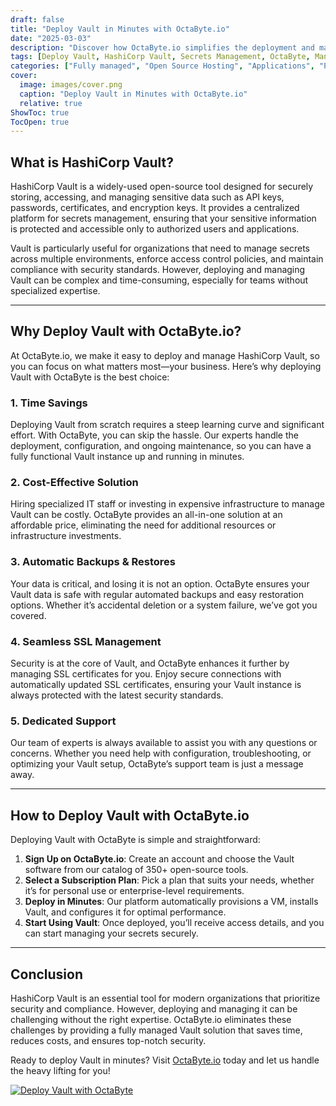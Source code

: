 ```yaml
---
draft: false
title: "Deploy Vault in Minutes with OctaByte.io"
date: "2025-03-03"
description: "Discover how OctaByte.io simplifies the deployment and management of HashiCorp Vault, a powerful tool for secrets management and data protection. Learn why deploying Vault with OctaByte saves time, reduces costs, and ensures top-notch security."
tags: [Deploy Vault, HashiCorp Vault, Secrets Management, OctaByte, Managed Vault Services, Secure Data Protection, Automated Backups, SSL Management, Cost-Effective Vault Deployment]
categories: ["Fully managed", "Open Source Hosting", "Applications", "Password Manager", "Vault"]
cover:
  image: images/cover.png
  caption: "Deploy Vault in Minutes with OctaByte.io"
  relative: true
ShowToc: true
TocOpen: true
---
```



## What is HashiCorp Vault?

HashiCorp Vault is a widely-used open-source tool designed for securely storing, accessing, and managing sensitive data such as API keys, passwords, certificates, and encryption keys. It provides a centralized platform for secrets management, ensuring that your sensitive information is protected and accessible only to authorized users and applications.

Vault is particularly useful for organizations that need to manage secrets across multiple environments, enforce access control policies, and maintain compliance with security standards. However, deploying and managing Vault can be complex and time-consuming, especially for teams without specialized expertise.

---

## Why Deploy Vault with OctaByte.io?

At OctaByte.io, we make it easy to deploy and manage HashiCorp Vault, so you can focus on what matters most—your business. Here’s why deploying Vault with OctaByte is the best choice:

### 1. **Time Savings**
Deploying Vault from scratch requires a steep learning curve and significant effort. With OctaByte, you can skip the hassle. Our experts handle the deployment, configuration, and ongoing maintenance, so you can have a fully functional Vault instance up and running in minutes.

### 2. **Cost-Effective Solution**
Hiring specialized IT staff or investing in expensive infrastructure to manage Vault can be costly. OctaByte provides an all-in-one solution at an affordable price, eliminating the need for additional resources or infrastructure investments.

### 3. **Automatic Backups & Restores**
Your data is critical, and losing it is not an option. OctaByte ensures your Vault data is safe with regular automated backups and easy restoration options. Whether it’s accidental deletion or a system failure, we’ve got you covered.

### 4. **Seamless SSL Management**
Security is at the core of Vault, and OctaByte enhances it further by managing SSL certificates for you. Enjoy secure connections with automatically updated SSL certificates, ensuring your Vault instance is always protected with the latest security standards.

### 5. **Dedicated Support**
Our team of experts is always available to assist you with any questions or concerns. Whether you need help with configuration, troubleshooting, or optimizing your Vault setup, OctaByte’s support team is just a message away.

---

## How to Deploy Vault with OctaByte.io

Deploying Vault with OctaByte is simple and straightforward:

1. **Sign Up on OctaByte.io**: Create an account and choose the Vault software from our catalog of 350+ open-source tools.
2. **Select a Subscription Plan**: Pick a plan that suits your needs, whether it’s for personal use or enterprise-level requirements.
3. **Deploy in Minutes**: Our platform automatically provisions a VM, installs Vault, and configures it for optimal performance.
4. **Start Using Vault**: Once deployed, you’ll receive access details, and you can start managing your secrets securely.

---

## Conclusion

HashiCorp Vault is an essential tool for modern organizations that prioritize security and compliance. However, deploying and managing it can be challenging without the right expertise. OctaByte.io eliminates these challenges by providing a fully managed Vault solution that saves time, reduces costs, and ensures top-notch security.

Ready to deploy Vault in minutes? Visit [OctaByte.io](https://octabyte.io) today and let us handle the heavy lifting for you!

[![Deploy Vault with OctaByte](/images/deploy-on-octabyte.png)](https://octabyte.io/fully-managed-open-source-services/applications/password-manager/vault)